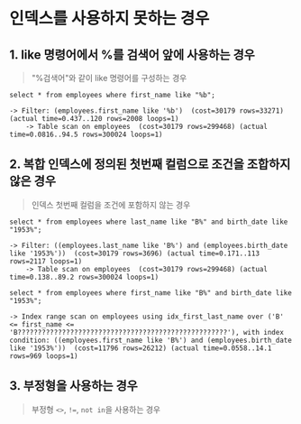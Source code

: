 # 인덱스를 사용하지 못하는 경우


## 1. like 명령어에서 %를 검색어 앞에 사용하는 경우
> "%검색어"와 같이 like 명령어를 구성하는 경우

```
select * from employees where first_name like "%b";

-> Filter: (employees.first_name like '%b')  (cost=30179 rows=33271) (actual time=0.437..120 rows=2008 loops=1)
    -> Table scan on employees  (cost=30179 rows=299468) (actual time=0.0816..94.5 rows=300024 loops=1)
```


## 2. 복합 인덱스에 정의된 첫번째 컬럼으로 조건을 조합하지 않은 경우
> 인덱스 첫번째 컬럼을 조건에 포함하지 않는 경우

```
select * from employees	where last_name like "B%" and birth_date like "1953%";

-> Filter: ((employees.last_name like 'B%') and (employees.birth_date like '1953%'))  (cost=30179 rows=3696) (actual time=0.171..113 rows=2117 loops=1)
    -> Table scan on employees  (cost=30179 rows=299468) (actual time=0.138..89.2 rows=300024 loops=1)
```

```
select * from employees	where first_name like "B%" and birth_date like "1953%";

-> Index range scan on employees using idx_first_last_name over ('B' <= first_name <= 'B????????????????????????????????????????????????????'), with index condition: ((employees.first_name like 'B%') and (employees.birth_date like '1953%'))  (cost=11796 rows=26212) (actual time=0.0558..14.1 rows=969 loops=1)
```

## 3. 부정형을 사용하는 경우
> 부정형 `<>`, `!=`, `not in`을 사용하는 경우
